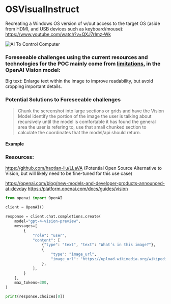 ﻿# OSVisualInstruct


Recreating a Windows OS version of w/out access to the target OS (aside from HDMI, and USB devices such as keyboard/mouse):
https://www.youtube.com/watch?v=QXJ7rImz-Wk

![AI To Control Computer](https://gifrun.blob.core.windows.net/temp/7ed413d0b0f04fe194d16019387b4112.gif)

### Foreseeable challenges using the current resources and technologies for the POC mainly come from [limitations](https://platform.openai.com/docs/guides/vision#:~:text=While%20GPT%2D4,submission%20of%20CAPTCHAs.), in the OpenAI Vision model:
Big text: Enlarge text within the image to improve readability, but avoid cropping important details.


### Potential Solutions to Foreseeable challenges
> Chunk the screenshot into large sections or grids and have the Vision Model identify the portion of the image the user is talking about recursively until the model is comfortable it has found the general area the user is refering to, use that small chunked section to calculate the coordinates that the model/api should return.

#### Example


### Resources:

https://github.com/haotian-liu/LLaVA (Potential Open Source Alternative to Vision, but will likely need to be fine-tuned for this use case)

https://openai.com/blog/new-models-and-developer-products-announced-at-devday
https://platform.openai.com/docs/guides/vision
```py
from openai import OpenAI

client = OpenAI()

response = client.chat.completions.create(
    model="gpt-4-vision-preview",
    messages=[
        {
            "role": "user",
            "content": [
                {"type": "text", "text": "What’s in this image?"},
                {
                    "type": "image_url",
                    "image_url": "https://upload.wikimedia.org/wikipedia/commons/thumb/d/dd/Gfp-wisconsin-madison-the-nature-boardwalk.jpg/2560px-Gfp-wisconsin-madison-the-nature-boardwalk.jpg",
                },
            ],
        }
    ],
    max_tokens=300,
)

print(response.choices[0])
```


